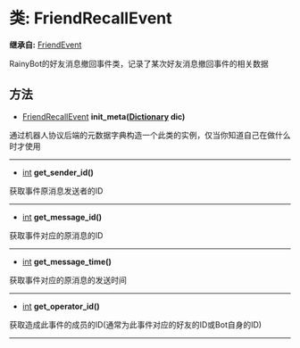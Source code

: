 # 类: FriendRecallEvent  
  
**继承自:** [FriendEvent](FriendEvent.md)  
  
RainyBot的好友消息撤回事件类，记录了某次好友消息撤回事件的相关数据  
  
## 方法 
  
- [FriendRecallEvent](FriendRecallEvent.md) **init_meta([Dictionary](https://docs.godotengine.org/en/latest/classes/class_dictionary.html) dic)**  
  
通过机器人协议后端的元数据字典构造一个此类的实例，仅当你知道自己在做什么时才使用  
  
---  
  
- [int](https://docs.godotengine.org/en/latest/classes/class_int.html) **get_sender_id()**  
  
获取事件原消息发送者的ID  
  
---  
  
- [int](https://docs.godotengine.org/en/latest/classes/class_int.html) **get_message_id()**  
  
获取事件对应的原消息的ID  
  
---  
  
- [int](https://docs.godotengine.org/en/latest/classes/class_int.html) **get_message_time()**  
  
获取事件对应的原消息的发送时间  
  
---  
  
- [int](https://docs.godotengine.org/en/latest/classes/class_int.html) **get_operator_id()**  
  
获取造成此事件的成员的ID(通常为此事件对应的好友的ID或Bot自身的ID)  
  
---  
  


